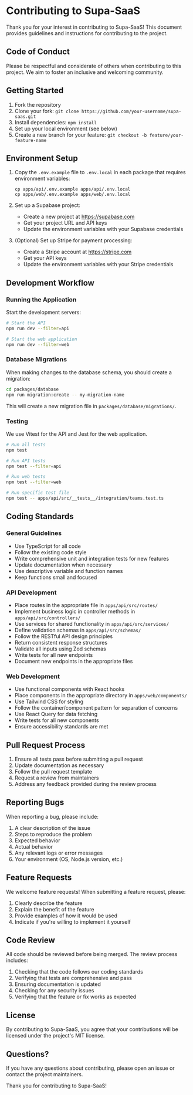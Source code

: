 # Contributing to Supa-SaaS

Thank you for your interest in contributing to Supa-SaaS! This document provides guidelines and instructions for contributing to the project.

## Code of Conduct

Please be respectful and considerate of others when contributing to this project. We aim to foster an inclusive and welcoming community.

## Getting Started

1. Fork the repository
2. Clone your fork: `git clone https://github.com/your-username/supa-saas.git`
3. Install dependencies: `npm install`
4. Set up your local environment (see below)
5. Create a new branch for your feature: `git checkout -b feature/your-feature-name`

## Environment Setup

1. Copy the `.env.example` file to `.env.local` in each package that requires environment variables:
   ```
   cp apps/api/.env.example apps/api/.env.local
   cp apps/web/.env.example apps/web/.env.local
   ```

2. Set up a Supabase project:
   - Create a new project at https://supabase.com
   - Get your project URL and API keys
   - Update the environment variables with your Supabase credentials

3. (Optional) Set up Stripe for payment processing:
   - Create a Stripe account at https://stripe.com
   - Get your API keys
   - Update the environment variables with your Stripe credentials

## Development Workflow

### Running the Application

Start the development servers:

```bash
# Start the API
npm run dev --filter=api

# Start the web application
npm run dev --filter=web
```

### Database Migrations

When making changes to the database schema, you should create a migration:

```bash
cd packages/database
npm run migration:create -- my-migration-name
```

This will create a new migration file in `packages/database/migrations/`.

### Testing

We use Vitest for the API and Jest for the web application.

```bash
# Run all tests
npm test

# Run API tests
npm test --filter=api

# Run web tests
npm test --filter=web

# Run specific test file
npm test -- apps/api/src/__tests__/integration/teams.test.ts
```

## Coding Standards

### General Guidelines

- Use TypeScript for all code
- Follow the existing code style
- Write comprehensive unit and integration tests for new features
- Update documentation when necessary
- Use descriptive variable and function names
- Keep functions small and focused

### API Development

- Place routes in the appropriate file in `apps/api/src/routes/`
- Implement business logic in controller methods in `apps/api/src/controllers/`
- Use services for shared functionality in `apps/api/src/services/`
- Define validation schemas in `apps/api/src/schemas/`
- Follow the RESTful API design principles
- Return consistent response structures
- Validate all inputs using Zod schemas
- Write tests for all new endpoints
- Document new endpoints in the appropriate files

### Web Development

- Use functional components with React hooks
- Place components in the appropriate directory in `apps/web/components/`
- Use Tailwind CSS for styling
- Follow the container/component pattern for separation of concerns
- Use React Query for data fetching
- Write tests for all new components
- Ensure accessibility standards are met

## Pull Request Process

1. Ensure all tests pass before submitting a pull request
2. Update documentation as necessary
3. Follow the pull request template
4. Request a review from maintainers
5. Address any feedback provided during the review process

## Reporting Bugs

When reporting a bug, please include:

1. A clear description of the issue
2. Steps to reproduce the problem
3. Expected behavior
4. Actual behavior
5. Any relevant logs or error messages
6. Your environment (OS, Node.js version, etc.)

## Feature Requests

We welcome feature requests! When submitting a feature request, please:

1. Clearly describe the feature
2. Explain the benefit of the feature
3. Provide examples of how it would be used
4. Indicate if you're willing to implement it yourself

## Code Review

All code should be reviewed before being merged. The review process includes:

1. Checking that the code follows our coding standards
2. Verifying that tests are comprehensive and pass
3. Ensuring documentation is updated
4. Checking for any security issues
5. Verifying that the feature or fix works as expected

## License

By contributing to Supa-SaaS, you agree that your contributions will be licensed under the project's MIT license.

## Questions?

If you have any questions about contributing, please open an issue or contact the project maintainers.

Thank you for contributing to Supa-SaaS! 
